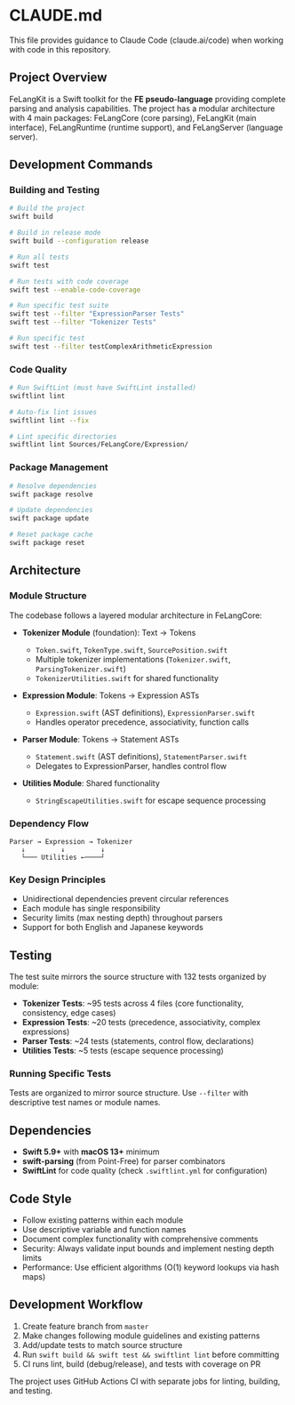 # CLAUDE.md

This file provides guidance to Claude Code (claude.ai/code) when working with code in this repository.

## Project Overview

FeLangKit is a Swift toolkit for the **FE pseudo-language** providing complete parsing and analysis capabilities. The project has a modular architecture with 4 main packages: FeLangCore (core parsing), FeLangKit (main interface), FeLangRuntime (runtime support), and FeLangServer (language server).

## Development Commands

### Building and Testing
```bash
# Build the project
swift build

# Build in release mode
swift build --configuration release

# Run all tests
swift test

# Run tests with code coverage
swift test --enable-code-coverage

# Run specific test suite
swift test --filter "ExpressionParser Tests"
swift test --filter "Tokenizer Tests"

# Run specific test
swift test --filter testComplexArithmeticExpression
```

### Code Quality
```bash
# Run SwiftLint (must have SwiftLint installed)
swiftlint lint

# Auto-fix lint issues
swiftlint lint --fix

# Lint specific directories
swiftlint lint Sources/FeLangCore/Expression/
```

### Package Management
```bash
# Resolve dependencies
swift package resolve

# Update dependencies
swift package update

# Reset package cache
swift package reset
```

## Architecture

### Module Structure
The codebase follows a layered modular architecture in FeLangCore:

- **Tokenizer Module** (foundation): Text → Tokens
  - `Token.swift`, `TokenType.swift`, `SourcePosition.swift`
  - Multiple tokenizer implementations (`Tokenizer.swift`, `ParsingTokenizer.swift`)
  - `TokenizerUtilities.swift` for shared functionality

- **Expression Module**: Tokens → Expression ASTs
  - `Expression.swift` (AST definitions), `ExpressionParser.swift`
  - Handles operator precedence, associativity, function calls

- **Parser Module**: Tokens → Statement ASTs  
  - `Statement.swift` (AST definitions), `StatementParser.swift`
  - Delegates to ExpressionParser, handles control flow

- **Utilities Module**: Shared functionality
  - `StringEscapeUtilities.swift` for escape sequence processing

### Dependency Flow
```
Parser → Expression → Tokenizer
   ↓         ↓         ↓
   └─── Utilities ←────┘
```

### Key Design Principles
- Unidirectional dependencies prevent circular references
- Each module has single responsibility
- Security limits (max nesting depth) throughout parsers
- Support for both English and Japanese keywords

## Testing

The test suite mirrors the source structure with 132 tests organized by module:
- **Tokenizer Tests**: ~95 tests across 4 files (core functionality, consistency, edge cases)
- **Expression Tests**: ~20 tests (precedence, associativity, complex expressions)
- **Parser Tests**: ~24 tests (statements, control flow, declarations)
- **Utilities Tests**: ~5 tests (escape sequence processing)

### Running Specific Tests
Tests are organized to mirror source structure. Use `--filter` with descriptive test names or module names.

## Dependencies

- **Swift 5.9+** with **macOS 13+** minimum
- **swift-parsing** (from Point-Free) for parser combinators
- **SwiftLint** for code quality (check `.swiftlint.yml` for configuration)

## Code Style

- Follow existing patterns within each module
- Use descriptive variable and function names
- Document complex functionality with comprehensive comments
- Security: Always validate input bounds and implement nesting depth limits
- Performance: Use efficient algorithms (O(1) keyword lookups via hash maps)

## Development Workflow

1. Create feature branch from `master`
2. Make changes following module guidelines and existing patterns
3. Add/update tests to match source structure
4. Run `swift build && swift test && swiftlint lint` before committing
5. CI runs lint, build (debug/release), and tests with coverage on PR

The project uses GitHub Actions CI with separate jobs for linting, building, and testing.